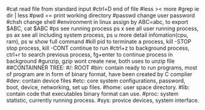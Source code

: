 #cat read file from standard input
#ctrl+D end of file
#less >< more
#grep ie dir | less
#pwd == print working directory
#passwd change user password
#chsh change shell
#environment in linux assign by ABC=abc, to export $ABC, cat $ABC
#ps see running process ps x see all user running process, ps ax see all including system  process, ps u more detail infomation(cpu, ram), ps w show full command
#kill pid to terminate a process, kill -STOP stop process, kill -CONT continue to run
#ctrl+z to background process, ctrl+r to search previous process, fg+enter to continue process in background
#gunzip, gzip wont create new, both uses to unzip file
##CONTAINNER TREE:
#/: ROOT
#bin: contain ready to run programs, most of program are in form of binary format, have been created by C complier
#dev: contain device files
#etc: core system configurations, password, boot, device, networking, set up files.
#home: user space directory.
#lib: contain code that executables binary format can use.
#proc: system statistic, currently running process.
#sys: provice devices, system interface.

